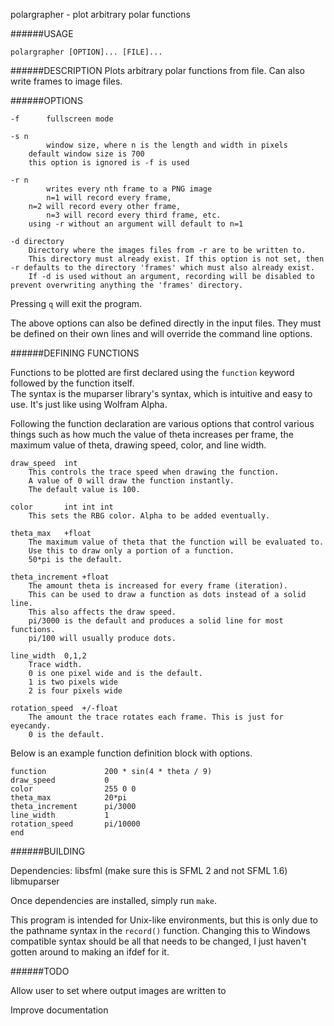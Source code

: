    polargrapher - plot arbitrary polar functions

######USAGE
```
polargrapher [OPTION]... [FILE]...
```

######DESCRIPTION
   Plots arbitrary polar functions from file. Can also write frames to image files.

######OPTIONS
```
-f      fullscreen mode

-s n
        window size, where n is the length and width in pixels
	default window size is 700  
	this option is ignored is -f is used

-r n
        writes every nth frame to a PNG image 
        n=1 will record every frame, 
	n=2 will record every other frame, 
        n=3 will record every third frame, etc.  
	using -r without an argument will default to n=1
	
-d directory
	Directory where the images files from -r are to be written to.  
	This directory must already exist. If this option is not set, then -r defaults to the directory 'frames' which must also already exist.  
	If -d is used without an argument, recording will be disabled to prevent overwriting anything the 'frames' directory.
```

Pressing `q` will exit the program.

The above options can also be defined directly in the input files. They must be defined on their own lines and will override the command line options. 

######DEFINING FUNCTIONS

Functions to be plotted are first declared using the `function` keyword followed by the function itself.   
The syntax is the muparser library's syntax, which is intuitive and easy to use. It's just like using Wolfram Alpha.  

Following the function declaration are various options that control various things such as how much the value of theta increases per frame, the maximum value of theta, drawing speed, color, and line width.
```
draw_speed	int
	This controls the trace speed when drawing the function.
	A value of 0 will draw the function instantly. 
	The default value is 100.
	
color		int int int 
	This sets the RBG color. Alpha to be added eventually.
	
theta_max 	+float
	The maximum value of theta that the function will be evaluated to.
	Use this to draw only a portion of a function. 
	50*pi is the default.

theta_increment	+float
	The amount theta is increased for every frame (iteration).
	This can be used to draw a function as dots instead of a solid line.
	This also affects the draw speed.
	pi/3000 is the default and produces a solid line for most functions. 
	pi/100 will usually produce dots.

line_width 	0,1,2
	Trace width. 
	0 is one pixel wide and is the default.
	1 is two pixels wide
	2 is four pixels wide 
	
rotation_speed	+/-float
	The amount the trace rotates each frame. This is just for eyecandy.
	0 is the default.
```	
Below is an example function definition block with options.
```
function             200 * sin(4 * theta / 9) 
draw_speed           0
color                255 0 0
theta_max            20*pi
theta_increment      pi/3000
line_width           1
rotation_speed       pi/10000
end
```

######BUILDING

Dependencies: 
	libsfml (make sure this is SFML 2 and not SFML 1.6)
	libmuparser

Once dependencies are installed, simply run `make`.

This program is intended for Unix-like environments, but this is only due to the pathname syntax in the `record()` function. Changing this to Windows compatible syntax should be all that needs to be changed, I just haven't gotten around to making an ifdef for it.

######TODO

Allow user to set where output images are written to

Improve documentation

